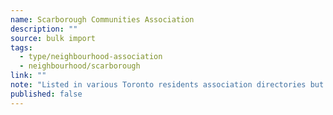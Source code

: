 ```yaml
---
name: Scarborough Communities Association
description: ""
source: bulk import
tags:
  - type/neighbourhood-association
  - neighbourhood/scarborough
link: ""
note: "Listed in various Toronto residents association directories but no active website or current contact information found. The URL previously listed (scarborocommunity.com) belongs to a Calgary organization with the same acronym."
published: false
---
```


<!-- Community added via bulk import -->
<!-- Note: Organization status unclear - listed in directories but no active presence found -->
